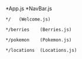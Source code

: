 
*App.js
    *NavBar.js

    */   (Welcome.js)

    */berries    (Berries.js)

    */pokemon    (Pokemon.js)

    */locations  (Locations.js)
